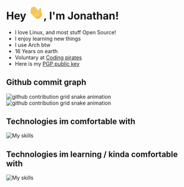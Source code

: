 
# Hey <img src="https://raw.githubusercontent.com/ABSphreak/ABSphreak/master/gifs/Hi.gif" width="40px" />, I'm Jonathan!

- I love Linux, and most stuff Open Source!
- I enjoy learning new things
- I use Arch btw
- 16 Years on earth
- Voluntary at [Coding pirates](https://codingpirates.dk/)
- Here is my [PGP public key](https://gist.github.com/Un10ck3d/49adcf2c77d6045e14d99b394e2f4560)

## Github commit graph

![github contribution grid snake animation](https://raw.githubusercontent.com/Un10ck3d/Un10ck3d/output/github-contribution-grid-snake-dark.svg#gh-dark-mode-only)
![github contribution grid snake animation](https://raw.githubusercontent.com/Un10ck3d/Un10ck3d/output/github-contribution-grid-snake.svg#gh-light-mode-only)

## Technologies im comfortable with

![My skills](https://skillicons.dev/icons?perline=7&i=js,html,css,ts,neovim,vscode,vim,git,bash,devto,md,linux,nodejs,discord,githubactions,github,python,raspberrypi,unity,stackoverflow,postman,bun,cloudflare,materialui,nextjs,postgres,react,figma)

## Technologies im learning / kinda comfortable with

![My skills](https://skillicons.dev/icons?perline=7&i=nuxt,svelte,rust,tailwindcss,arduino,tauri,vue,vite,laravel,bots,cs,cpp,androidstudio,astro,blender,django,docker,graphql,kubernetes,nginx,workers)
